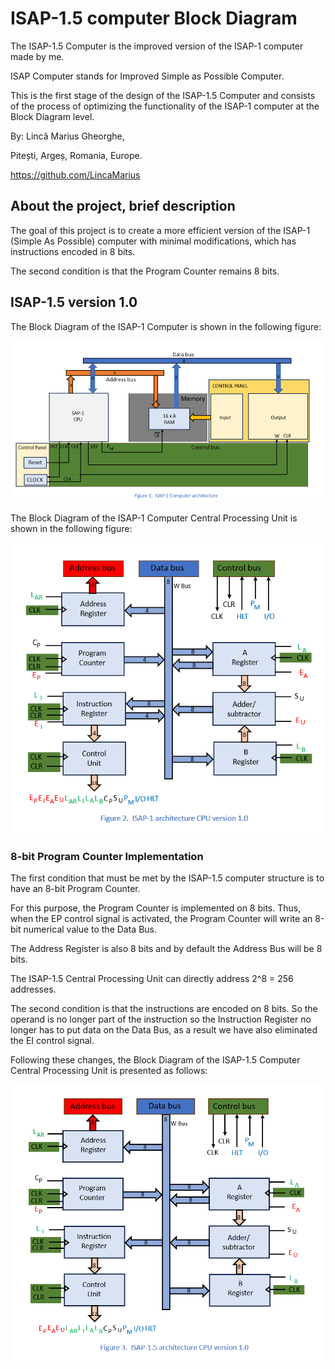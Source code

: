 # ISAP-1.5 computer Block Diagram
The ISAP-1.5 Computer is the improved version of the ISAP-1 computer made by me.

ISAP Computer stands for Improved Simple as Possible Computer.

This is the first stage of the design of the ISAP-1.5 Computer and consists of the process of optimizing the functionality of the ISAP-1 computer at the Block Diagram level.

By: Lincă Marius Gheorghe,

Pitești, Argeș, Romania, Europe.

https://github.com/LincaMarius

## About the project, brief description
The goal of this project is to create a more efficient version of the ISAP-1 (Simple As Possible) computer with minimal modifications, which has instructions encoded in 8 bits.

The second condition is that the Program Counter remains 8 bits.

## ISAP-1.5 version 1.0
The Block Diagram of the ISAP-1 Computer is shown in the following figure:

![ Figure 1 ](/Pictures/Figure1.png)

The Block Diagram of the ISAP-1 Computer Central Processing Unit is shown in the following figure:

![ Figure 2 ](/Pictures/Figure2.png)

### 8-bit Program Counter Implementation
The first condition that must be met by the ISAP-1.5 computer structure is to have an 8-bit Program Counter.

For this purpose, the Program Counter is implemented on 8 bits. Thus, when the EP control signal is activated, the Program Counter will write an 8-bit numerical value to the Data Bus.

The Address Register is also 8 bits and by default the Address Bus will be 8 bits.

The ISAP-1.5 Central Processing Unit can directly address 2^8 = 256 addresses.

The second condition is that the instructions are encoded on 8 bits. So the operand is no longer part of the instruction so the Instruction Register no longer has to put data on the Data Bus, as a result we have also eliminated the EI control signal.

Following these changes, the Block Diagram of the ISAP-1.5 Computer Central Processing Unit is presented as follows:

![ Figure 3 ](/Pictures/Figure3.png)